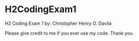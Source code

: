 # H2CodingExam1
H2 Coding Exam 1
by: Christopher Henry O. Davila


Please give credit to me if you ever use my code. Thank you.
